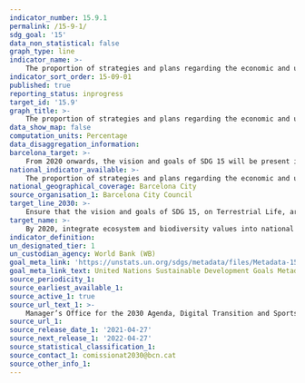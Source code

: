 ```yaml
---
indicator_number: 15.9.1
permalink: /15-9-1/
sdg_goal: '15'
data_non_statistical: false
graph_type: line
indicator_name: >-
    The proportion of strategies and plans regarding the economic and urban-planning development of Barcelona, which adequately include the vision and goals of SDG 15
indicator_sort_order: 15-09-01
published: true
reporting_status: inprogress
target_id: '15.9'
graph_title: >-
    The proportion of strategies and plans regarding the economic and urban-planning development of Barcelona, which adequately include the vision and goals of SDG 15
data_show_map: false
computation_units: Percentage
data_disaggregation_information:
barcelona_target: >-
    From 2020 onwards, the vision and goals of SDG 15 will be present in all strategies and plans regarding the development of Barcelona
national_indicator_available: >-
    The proportion of strategies and plans regarding the economic and urban-planning development of Barcelona, which adequately include the vision and goals of SDG 15
national_geographical_coverage: Barcelona City
source_organisation_1: Barcelona City Council
target_line_2030: >-
    Ensure that the vision and goals of SDG 15, on Terrestrial Life, are present in all the strategies and plans regarding the economic and urban-planning development of Barcelona. Target value 2030: 100%
target_name: >-
    By 2020, integrate ecosystem and biodiversity values into national and local planning, development processes, and poverty reduction strategies and accounts
indicator_definition:
un_designated_tier: 1
un_custodian_agency: World Bank (WB)
goal_meta_link: 'https://unstats.un.org/sdgs/metadata/files/Metadata-15-09-01.pdf'
goal_meta_link_text: United Nations Sustainable Development Goals Metadata (pdf 894kB)
source_periodicity_1: 
source_earliest_available_1: 
source_active_1: true
source_url_text_1: >-
    Manager’s Office for the 2030 Agenda, Digital Transition and Sports
source_url_1: 
source_release_date_1: '2021-04-27'
source_next_release_1: '2022-04-27'
source_statistical_classification_1: 
source_contact_1: comissionat2030@bcn.cat
source_other_info_1:
---
```

